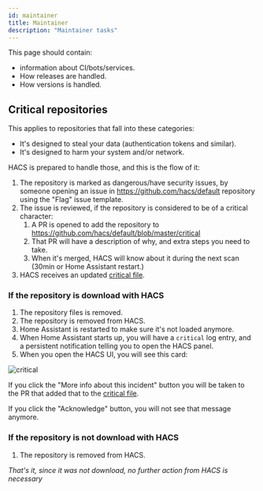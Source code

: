 ```yaml
---
id: maintainer
title: Maintainer
description: "Maintainer tasks"
---
```


This page should contain:

- information about CI/bots/services.
- How releases are handled.
- How versions is handled.








## Critical repositories

This applies to repositories that fall into these categories:

- It's designed to steal your data (authentication tokens and similar).
- It's designed to harm your system and/or network.

HACS is prepared to handle those, and this is the flow of it:

1. The repository is marked as dangerous/have security issues, by someone opening an issue in https://github.com/hacs/default repository using the "Flag" issue template.
2. The issue is reviewed, if the repository is considered to be of a critical character:
    1. A PR is opened to add the repository to https://github.com/hacs/default/blob/master/critical
    2. That PR will have a description of why, and extra steps you need to take.
    3. When it's merged, HACS will know about it during the next scan (30min or Home Assistant restart.)
3. HACS receives an updated [critical file](https://github.com/hacs/default/blob/master/critical).

### If the repository is download with HACS

1. The repository files is removed.
2. The repository is removed from HACS.
3. Home Assistant is restarted to make sure it's not loaded anymore.
4. When Home Assistant starts up, you will have a `critical` log entry, and a persistent notification telling you to open the HACS panel.
5. When you open the HACS UI, you will see this card:

![critical](/img/critical.png)

If you click the "More info about this incident" button you will be taken to the PR that added that to the [critical file](https://github.com/hacs/default/blob/master/critical).

If you click the "Acknowledge" button, you will not see that message anymore.

### If the repository is not download with HACS

1. The repository is removed from HACS.

_That's it, since it was not download, no further action from HACS is necessary_